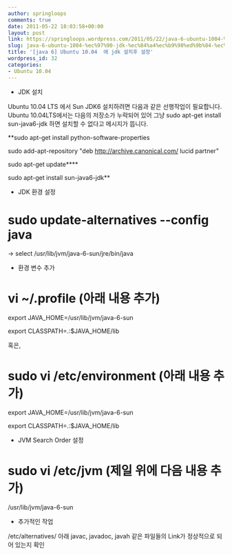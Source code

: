 ```yaml
---
author: springloops
comments: true
date: 2011-05-22 18:03:58+00:00
layout: post
link: https://springloops.wordpress.com/2011/05/22/java-6-ubuntu-1004-%ec%97%90-jdk-%ec%84%a4%ec%b9%98%ed%9b%84-%ec%84%a4%ec%a0%95/
slug: java-6-ubuntu-1004-%ec%97%90-jdk-%ec%84%a4%ec%b9%98%ed%9b%84-%ec%84%a4%ec%a0%95
title: '[java 6] Ubuntu 10.04  에 jdk 설치후 설정'
wordpress_id: 32
categories:
- Ubuntu 10.04
---
```







  * JDK 설치  

  

Ubuntu 10.04 LTS 에서 Sun JDK6 설치하려면 다음과 같은 선행작업이 필요합니다. Ubuntu 10.04LTS에서는 다음의 저장소가 누락되어 있어 그냥 sudo apt-get install sun-java6-jdk 하면 설치할 수 없다고 메시지가 뜹니다.

**sudo apt-get install python-software-properties  

sudo add-apt-repository "deb http://archive.canonical.com/ lucid partner"  

sudo apt-get update****  

sudo apt-get install sun-java6-jdk**


  

  




  * JDK 환경 설정  

  

# sudo update-alternatives --config java  

  

-> select /usr/lib/jvm/java-6-sun/jre/bin/java  

  




  * 환경 변수 추가  

  

# vi ~/.profile (아래 내용 추가)  

  

export JAVA_HOME=/usr/lib/jvm/java-6-sun  

export CLASSPATH=.:$JAVA_HOME/lib  

  

혹은,  

  

# sudo vi /etc/environment (아래 내용 추가)  

  

export JAVA_HOME=/usr/lib/jvm/java-6-sun  

export CLASSPATH=.:$JAVA_HOME/lib  

  




  * JVM Search Order 설정  

  

# sudo vi /etc/jvm (제일 위에 다음 내용 추가)  

  

/usr/lib/jvm/java-6-sun  

  




  * 추가적인 작업  

  

/etc/alternatives/ 아래 javac, javadoc, javah 같은 파일들의 Link가 정상적으로 되어 있는지 확인








  







  





